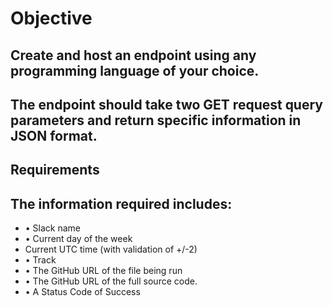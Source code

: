 # Objective
## Create and host an endpoint using any programming language of your choice.
## The endpoint should take two GET request query parameters and return specific information in JSON format.
## Requirements
## The information required includes:
* • Slack name
* • Current day of the week
* Current UTC time (with validation of +/-2)
* • Track
* • The GitHub URL of the file being run
* • The GitHub URL of the full source code.
* • A Status Code of Success

